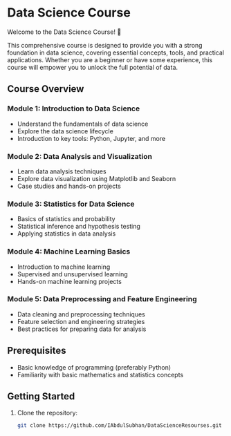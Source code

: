 # Data Science Course

Welcome to the Data Science Course! 🚀

This comprehensive course is designed to provide you with a strong foundation in data science, covering essential concepts, tools, and practical applications. Whether you are a beginner or have some experience, this course will empower you to unlock the full potential of data.

## Course Overview

### Module 1: Introduction to Data Science
- Understand the fundamentals of data science
- Explore the data science lifecycle
- Introduction to key tools: Python, Jupyter, and more

### Module 2: Data Analysis and Visualization
- Learn data analysis techniques
- Explore data visualization using Matplotlib and Seaborn
- Case studies and hands-on projects

### Module 3: Statistics for Data Science
- Basics of statistics and probability
- Statistical inference and hypothesis testing
- Applying statistics in data analysis

### Module 4: Machine Learning Basics
- Introduction to machine learning
- Supervised and unsupervised learning
- Hands-on machine learning projects

### Module 5: Data Preprocessing and Feature Engineering
- Data cleaning and preprocessing techniques
- Feature selection and engineering strategies
- Best practices for preparing data for analysis


## Prerequisites

- Basic knowledge of programming (preferably Python)
- Familiarity with basic mathematics and statistics concepts

## Getting Started

1. Clone the repository:
   ```bash
   git clone https://github.com/IAbdulSubhan/DataScienceResourses.git
